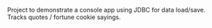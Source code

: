 Project to demonstrate a console app using JDBC for
data load/save.  Tracks quotes / fortune cookie sayings.
